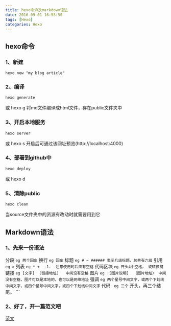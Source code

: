 ```yaml
---
title: hexo命令及markdown语法
date: 2016-09-01 16:53:50
tags: [Hexo]
categories: Hexo
---
```

## hexo命令
### 1、新建
	hexo new "my blog article"
### 2、编译
	hexo generate
或
	hexo g
将md文件编译成html文件，存在public文件夹中
### 3、开启本地服务
	hexo server
或
	hexo s
开启后可通过该网址预览(http://localhost:4000)
### 4、部署到github中
	hexo deploy
或
	hexo d
### 5、清除public
	hexo clean
当source文件夹中的资源有改动时就需要用到它

## Markdown语法
### 1、先来一份语法
分段
	```
	eg 两个回车
	```
换行
	```
	eg 回车
	```
标题
	```
	eg # ~ ###### 表示几级标题，总共有六级
	```
引用
	```
	eg >
	```
列表
	```
	eg * + - 1.  注意使用时后面有空格
	```
代码区块
	```
	eg 开头4个空格， 或转换键
	```
链接
	```
	eg [文字]  (链接地址)   中间没有空格
	```
图片
	```
	eg ![图片说明]  （图片地址） 中间没有空格，图片可以是本地的，也可以是网络地址
	```
强调
	```
	eg 两个星号中间文字，或两个下划线中间文字，或四个星号中间文字，或四个下划线中间文字
	```
代码
	```
	eg 三个``` 开头，再三个结尾。
	```
### 2、好了，开一篇范文吧
[范文](https://www.zybuluo.com/mdeditor)









